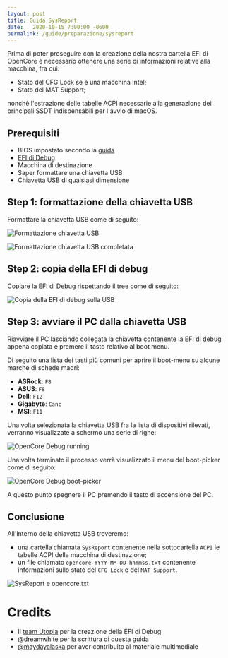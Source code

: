 ```yaml
---
layout: post
title: Guida SysReport
date:   2020-10-15 7:00:00 -0600
permalink: /guide/preparazione/sysreport
---
```


Prima di poter proseguire con la creazione della nostra cartella EFI di OpenCore è necessario ottenere una serie di informazioni relative alla macchina, fra cui:

- Stato del CFG Lock se è una macchina Intel;
- Stato del MAT Support;

nonchè l'estrazione delle tabelle ACPI necessarie alla generazione dei principali SSDT indispensabili per l'avvio di macOS.

## Prerequisiti

- BIOS impostato secondo la [guida](https://www.hackintoshitalia.it/guide/impostazioni-bios/)
- [EFI di Debug](https://github.com/utopia-team/opencore-debug/releases/latest)
- Macchina di destinazione
- Saper formattare una chiavetta USB
- Chiavetta USB di qualsiasi dimensione

## Step 1: formattazione della chiavetta USB

Formattare la chiavetta USB come di seguito:

![Formattazione chiavetta USB](https://raw.githubusercontent.com/utopia-team/utopia-team.github.io/master/images/Guide/sysreport/1.png)

![Formattazione chiavetta USB completata](https://raw.githubusercontent.com/utopia-team/utopia-team.github.io/master/images/Guide/sysreport/2.png)

## Step 2: copia della EFI di debug

Copiare la EFI di Debug rispettando il tree come di seguito:

![Copia della EFI di debug sulla USB](https://raw.githubusercontent.com/utopia-team/utopia-team.github.io/master/images/Guide/sysreport/3.png)

## Step 3: avviare il PC dalla chiavetta USB

Riavviare il PC lasciando collegata la chiavetta contenente la EFI di debug appena copiata e premere il tasto relativo al boot menu.

Di seguito una lista dei tasti più comuni per aprire il boot-menu su alcune marche di schede madri:

- **ASRock**: `F8`
- **ASUS**: `F8`
- **Dell**: `F12`
- **Gigabyte**: `Canc`
- **MSI**: `F11`

Una volta selezionata la chiavetta USB fra la lista di dispositivi rilevati, verranno visualizzate a schermo una serie di righe:

![OpenCore Debug running](https://raw.githubusercontent.com/utopia-team/utopia-team.github.io/master/images/Guide/sysreport/4.jpg)

Una volta terminato il processo verrà visualizzato il menu del boot-picker come di seguito:

![OpenCore Debug boot-picker](https://raw.githubusercontent.com/utopia-team/utopia-team.github.io/master/images/Guide/sysreport/5.jpg)

A questo punto spegnere il PC premendo il tasto di accensione del PC.

## Conclusione

All'interno della chiavetta USB troveremo:

- una cartella chiamata `SysReport` contenente nella sottocartella `ACPI` le tabelle ACPI della macchina di destinazione;
- un file chiamato `opencore-YYYY-MM-DD-hhmmss.txt` contenente informazioni sullo stato del `CFG Lock` e del `MAT Support`.

![SysReport e opencore.txt](https://raw.githubusercontent.com/utopia-team/utopia-team.github.io/master/images/Guide/sysreport/6.png)

# Credits

- Il [team Utopia](https://github.com/utopia-team) per la creazione della EFI di Debug
- [@dreamwhite](https://github.com/dreamwhite) per la scrittura di questa guida
- [@maydayalaska](https://github.com/maydayalaska) per aver contribuito al materiale multimediale